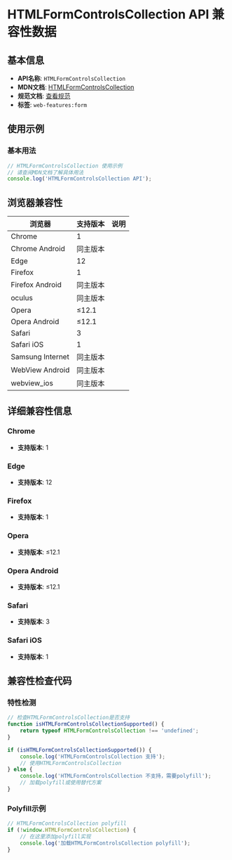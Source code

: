 # HTMLFormControlsCollection API 兼容性数据

## 基本信息

- **API名称**: `HTMLFormControlsCollection`
- **MDN文档**: [HTMLFormControlsCollection](https://developer.mozilla.org/docs/Web/API/HTMLFormControlsCollection)
- **规范文档**: [查看规范](https://html.spec.whatwg.org/multipage/common-dom-interfaces.html#htmlformcontrolscollection)
- **标签**: `web-features:form`

## 使用示例

### 基本用法

```javascript
// HTMLFormControlsCollection 使用示例
// 请查阅MDN文档了解具体用法
console.log('HTMLFormControlsCollection API');
```

## 浏览器兼容性

| 浏览器 | 支持版本 | 说明 |
|--------|----------|------|
| Chrome | 1 |  |
| Chrome Android | 同主版本 |  |
| Edge | 12 |  |
| Firefox | 1 |  |
| Firefox Android | 同主版本 |  |
| oculus | 同主版本 |  |
| Opera | ≤12.1 |  |
| Opera Android | ≤12.1 |  |
| Safari | 3 |  |
| Safari iOS | 1 |  |
| Samsung Internet | 同主版本 |  |
| WebView Android | 同主版本 |  |
| webview_ios | 同主版本 |  |

## 详细兼容性信息

### Chrome

- **支持版本**: 1

### Edge

- **支持版本**: 12

### Firefox

- **支持版本**: 1

### Opera

- **支持版本**: ≤12.1

### Opera Android

- **支持版本**: ≤12.1

### Safari

- **支持版本**: 3

### Safari iOS

- **支持版本**: 1

## 兼容性检查代码

### 特性检测

```javascript
// 检查HTMLFormControlsCollection是否支持
function isHTMLFormControlsCollectionSupported() {
    return typeof HTMLFormControlsCollection !== 'undefined';
}

if (isHTMLFormControlsCollectionSupported()) {
    console.log('HTMLFormControlsCollection 支持');
    // 使用HTMLFormControlsCollection
} else {
    console.log('HTMLFormControlsCollection 不支持，需要polyfill');
    // 加载polyfill或使用替代方案
}
```

### Polyfill示例

```javascript
// HTMLFormControlsCollection polyfill
if (!window.HTMLFormControlsCollection) {
    // 在这里添加polyfill实现
    console.log('加载HTMLFormControlsCollection polyfill');
}
```

